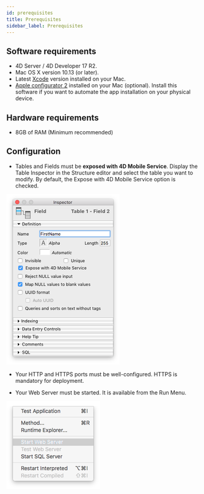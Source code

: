 ```yaml
---
id: prerequisites
title: Prerequisites
sidebar_label: Prerequisites
---
```



## Software requirements

* 4D Server / 4D Developer 17 R2.
* Mac OS X version 10.13 (or later).
* Latest [Xcode](https://itunes.apple.com/us/app/xcode/id497799835) version installed on your Mac.
* [Apple configurator 2](https://itunes.apple.com/us/app/apple-configurator-2/id1037126344) installed on your Mac (optional). 
Install this software if you want to automate the app installation on your physical device.


## Hardware requirements

* 8GB of RAM (Minimum recommended)


## Configuration

* Tables and Fields must be <b>exposed with 4D Mobile Service</b>. Display the Table Inspector in the Structure editor and select the table you want to modify. By default, the Expose with 4D Mobile Service option is checked.

![alt-text](assets/prerequisites/Expose-table-fields-4D-mobile.png)

* Your HTTP and HTTPS ports must be well-configured. HTTPS is mandatory for deployment.

* Your Web Server must be started. It is available from the Run Menu.

![alt-text](assets/prerequisites/Start-web-server.png)